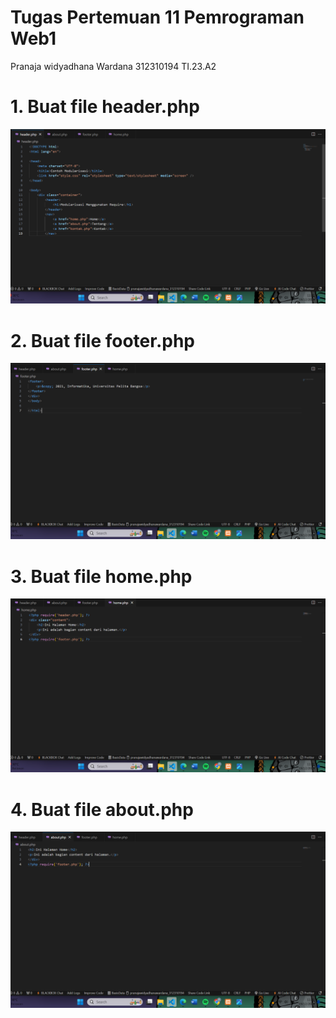 # Tugas Pertemuan 11 Pemrograman Web1
Pranaja widyadhana Wardana
312310194
TI.23.A2
<br>

# 1. Buat file header.php
<img src="/file/image/header.png" img>

# 2. Buat file footer.php
<img src="/file/image/footer.png" img>

# 3. Buat file home.php
<img src="/file/image/home.png" img>

# 4. Buat file about.php
<img src="/file/image/about.png" img>
